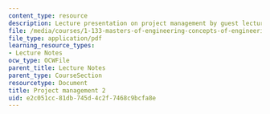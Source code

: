 ```yaml
---
content_type: resource
description: Lecture presentation on project management by guest lecturer Chu E. Ho.
file: /media/courses/1-133-masters-of-engineering-concepts-of-engineering-practice-fall-2007/e2c051cc81db745d4c2f7468c9bcfa8e_lec_09.pdf
file_type: application/pdf
learning_resource_types:
- Lecture Notes
ocw_type: OCWFile
parent_title: Lecture Notes
parent_type: CourseSection
resourcetype: Document
title: Project management 2
uid: e2c051cc-81db-745d-4c2f-7468c9bcfa8e
---
```

